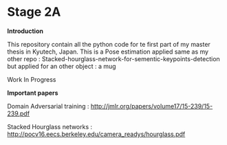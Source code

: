 # Stage 2A

**Introduction**

This repository contain all the python code for te first part of my master thesis
in Kyutech, Japan. This is a Pose estimation applied same as my other repo : Stacked-hourglass-network-for-sementic-keypoints-detection
but applied for an other object : a mug

Work In Progress



**Important papers**

Domain Adversarial training :
http://jmlr.org/papers/volume17/15-239/15-239.pdf

Stacked Hourglass networks :
http://pocv16.eecs.berkeley.edu/camera_readys/hourglass.pdf

